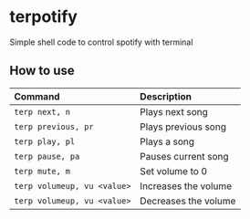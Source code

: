 # terpotify
Simple shell code to control spotify with terminal

## How to use

| **Command**                       | **Description**                                       |
|:----------------------------------|:------------------------------------------------------|
|`terp next, n`                     | Plays next song                                       |
|`terp previous, pr`                | Plays previous song                                   |
|`terp play, pl`                    | Plays a song                                          |
|`terp pause, pa`                   | Pauses current song                                   |
|`terp mute, m`                     | Set volume to 0                                       |
|`terp volumeup, vu <value>`        | Increases the volume                                  |
|`terp volumeup, vu <value>`        | Decreases the volume                                  |
